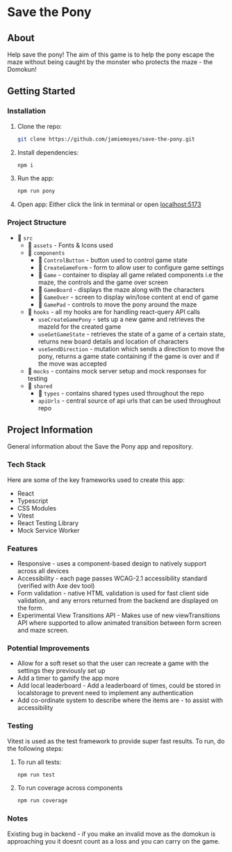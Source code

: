 # Save the Pony

## About

Help save the pony! The aim of this game is to help the pony escape the maze without being caught by the monster who protects the maze - the Domokun!

## Getting Started

### Installation

1. Clone the repo:

   ```bash
   git clone https://github.com/jamiemoyes/save-the-pony.git
   ```

2. Install dependencies:

   ```bash
   npm i
   ```

3. Run the app:

   ```bash
   npm run pony
   ```

4. Open app: Either click the link in terminal or open [localhost:5173](http://localhost:5173/)

### Project Structure

- 📂 `src`
  - 📂 `assets` - Fonts & Icons used
  - 📂 `components`
    - 📂 `ControlButton` - button used to control game state
    - 📂 `CreateGameForm` - form to allow user to configure game settings
    - 📂 `Game` - container to display all game related components i.e the maze, the controls and the game over screen
    - 📂 `GameBoard` - displays the maze along with the characters
    - 📂 `GameOver` - screen to display win/lose content at end of game
    - 📂 `GamePad` - controls to move the pony around the maze
  - 📂 `hooks` - all my hooks are for handling react-query API calls
    - `useCreateGamePony` - sets up a new game and retrieves the mazeId for the created game
    - `useGetGameState` - retrieves the state of a game of a certain state, returns new board details and location of characters
    - `useSendDirection` - mutation which sends a direction to move the pony, returns a game state containing if the game is over and if the move was accepted
  - 📂 `mocks` - contains mock server setup and mock responses for testing
  - 📂 `shared`
    - 📂 `types` - contains shared types used throughout the repo
    - `apiUrls` - central source of api urls that can be used throughout repo

## Project Information

General information about the Save the Pony app and repository.

### Tech Stack

Here are some of the key frameworks used to create this app:

- React
- Typescript
- CSS Modules
- Vitest
- React Testing Library
- Mock Service Worker

### Features

- Responsive - uses a component-based design to natively support across all devices
- Accessibility - each page passes WCAG-2.1 accessibility standard (verified with Axe dev tool)
- Form validation - native HTML validation is used for fast client side validation, and any errors returned from the backend are displayed on the form.
- Experimental View Transitions API - Makes use of new viewTransitions API where supported to allow animated transition between form screen and maze screen.

### Potential Improvements

- Allow for a soft reset so that the user can recreate a game with the settings they previously set up
- Add a timer to gamify the app more
- Add local leaderboard - Add a leaderboard of times, could be stored in localstorage to prevent need to implement any authentication
- Add co-ordinate system to describe where the items are - to assist with accessibility

### Testing

Vitest is used as the test framework to provide super fast results. To run, do the following steps:

1. To run all tests:

   ```bash
   npm run test
   ```

2. To run coverage across components

   ```bash
   npm run coverage
   ```

### Notes

Existing bug in backend - if you make an invalid move as the domokun is approaching you it doesnt count as a loss and you can carry on the game.
